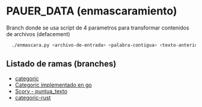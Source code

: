 # PAUER_DATA (enmascaramiento)
Branch donde se usa script de 4 parametros para transformar contenidos de archivos (defacement)
```bash
  ./enmascara.py <archivo-de-entrada> <palabra-contigua> <texto-anterior> <texto-posterior>
```
## Listado de ramas (branches)
* [categoric](https://github.com/martina-pauer/PAUER_DATA/blob/categoric "Versión en Python")
* [Categoric implementado en go](https://github.com/martina-pauer/PAUER_DATA/blob/categoric-go "Versión en Go")
* [Scory - puntua_texto](https://github.com/martina-pauer/PAUER_DATA/blob/puntua_texto "analizador de texto en Python")
* [categoric-rust](https://github.com/martina-pauer/PAUER_DATA/blob/categoric-rust "Intento de replicar categoric en Rust")

